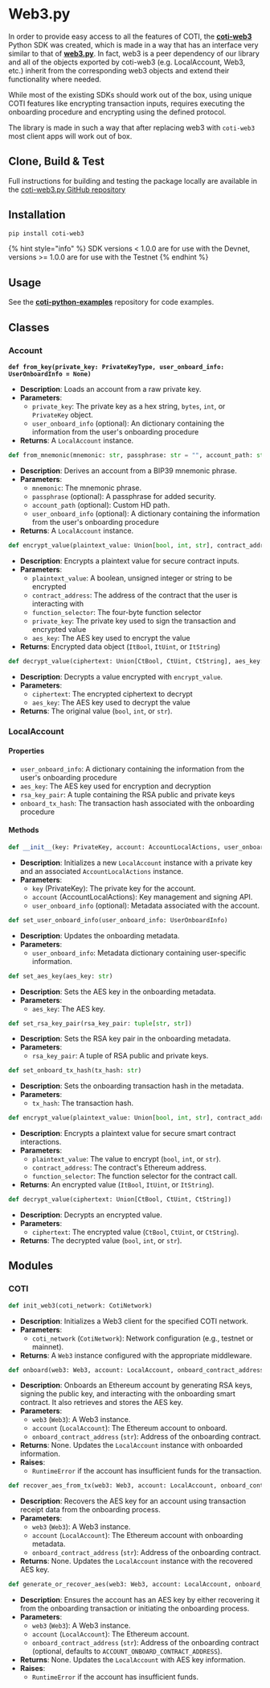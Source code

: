 # Web3.py

In order to provide easy access to all the features of COTI, the [**coti-web3**](https://github.com/coti-io/coti-web3.py) Python SDK was created, which is made in a way that has an interface very similar to that of [**web3.py**](https://web3py.readthedocs.io/en/stable/). In fact, web3 is a peer dependency of our library and all of the objects exported by coti-web3 (e.g. LocalAccount, Web3, etc.) inherit from the corresponding web3 objects and extend their functionality where needed.

While most of the existing SDKs should work out of the box, using unique COTI features like encrypting transaction inputs, requires executing the onboarding procedure and encrypting using the defined protocol.

The library is made in such a way that after replacing web3 with `coti-web3` most client apps will work out of box.

## Clone, Build & Test

Full instructions for building and testing the package locally are available in the [coti-web3.py GitHub repository](https://github.com/coti-io/coti-web3.py)

## Installation

```bash
pip install coti-web3
```

{% hint style="info" %}
SDK versions < 1.0.0 are for use with the Devnet, versions >= 1.0.0 are for use with the Testnet
{% endhint %}

## Usage

See the [**coti-python-examples**](https://github.com/coti-io/coti-python-examples) repository for code examples.

## Classes

### Account

<pre class="language-python"><code class="lang-python"><strong>def from_key(private_key: PrivateKeyType, user_onboard_info: UserOnboardInfo = None)
</strong></code></pre>

* **Description**: Loads an account from a raw private key.
* **Parameters**:
  * `private_key`: The private key as a hex string, `bytes`, `int`, or `PrivateKey` object.
  * `user_onboard_info` (optional): An dictionary containing the information from the user's onboarding procedure
* **Returns**: A `LocalAccount` instance.

```python
def from_mnemonic(mnemonic: str, passphrase: str = "", account_path: str = ETHEREUM_DEFAULT_PATH, user_onboard_info: UserOnboardInfo = None)
```

* **Description**: Derives an account from a BIP39 mnemonic phrase.
* **Parameters**:
  * `mnemonic`: The mnemonic phrase.
  * `passphrase` (optional): A passphrase for added security.
  * `account_path` (optional): Custom HD path.
  * `user_onboard_info` (optional): A dictionary containing the information from the user's onboarding procedure
* **Returns**: A `LocalAccount` instance.

```python
def encrypt_value(plaintext_value: Union[bool, int, str], contract_address: str, function_selector: str, private_key: PrivateKeyType, aes_key: str)
```

* **Description**: Encrypts a plaintext value for secure contract inputs.
* **Parameters**:
  * `plaintext_value`: A boolean, unsigned integer or string to be encrypted
  * `contract_address`: The address of the contract that the user is interacting with
  * `function_selector`: The four-byte function selector
  * `private_key`: The private key used to sign the transaction and encrypted value
  * `aes_key`: The AES key used to encrypt the value
* **Returns**: Encrypted data object (`ItBool`, `ItUint`, or `ItString`)

```python
def decrypt_value(ciphertext: Union[CtBool, CtUint, CtString], aes_key: str)
```

* **Description**: Decrypts a value encrypted with `encrypt_value`.
* **Parameters**:
  * `ciphertext`: The encrypted ciphertext to decrypt
  * `aes_key`: The AES key used to decrypt the value
* **Returns**: The original value (`bool`, `int`, or `str`).

### LocalAccount

#### Properties

* `user_onboard_info`: A dictionary containing the information from the user's onboarding procedure
* `aes_key`: The AES key used for encryption and decryption
* `rsa_key_pair`: A tuple containing the RSA public and private keys
* `onboard_tx_hash`: The transaction hash associated with the onboarding procedure

#### Methods

```python
def __init__(key: PrivateKey, account: AccountLocalActions, user_onboard_info: UserOnboardInfo = None)
```

* **Description**: Initializes a new `LocalAccount` instance with a private key and an associated `AccountLocalActions` instance.
* **Parameters**:
  * `key` (PrivateKey): The private key for the account.
  * `account` (AccountLocalActions): Key management and signing API.
  * `user_onboard_info` (optional): Metadata associated with the account.

```python
def set_user_onboard_info(user_onboard_info: UserOnboardInfo)
```

* **Description**: Updates the onboarding metadata.
* **Parameters**:
  * `user_onboard_info`: Metadata dictionary containing user-specific information.

```python
def set_aes_key(aes_key: str)
```

* **Description**: Sets the AES key in the onboarding metadata.
* **Parameters**:
  * `aes_key`: The AES key.

```python
def set_rsa_key_pair(rsa_key_pair: tuple[str, str])
```

* **Description**: Sets the RSA key pair in the onboarding metadata.
* **Parameters**:
  * `rsa_key_pair`: A tuple of RSA public and private keys.

```python
def set_onboard_tx_hash(tx_hash: str)
```

* **Description**: Sets the onboarding transaction hash in the metadata.
* **Parameters**:
  * `tx_hash`: The transaction hash.

```python
def encrypt_value(plaintext_value: Union[bool, int, str], contract_address: str, function_selector: str)
```

* **Description**: Encrypts a plaintext value for secure smart contract interactions.
* **Parameters**:
  * `plaintext_value`: The value to encrypt (`bool`, `int`, or `str`).
  * `contract_address`: The contract's Ethereum address.
  * `function_selector`: The function selector for the contract call.
* **Returns**: An encrypted value (`ItBool`, `ItUint`, or `ItString`).

```python
def decrypt_value(ciphertext: Union[CtBool, CtUint, CtString])
```

* **Description**: Decrypts an encrypted value.
* **Parameters**:
  * `ciphertext`: The encrypted value (`CtBool`, `CtUint`, or `CtString`).
* **Returns**: The decrypted value (`bool`, `int`, or `str`).

## Modules

### COTI

```python
def init_web3(coti_network: CotiNetwork)
```

* **Description**: Initializes a Web3 client for the specified COTI network.
* **Parameters**:
  * `coti_network` (`CotiNetwork`): Network configuration (e.g., testnet or mainnet).
* **Returns**: A `Web3` instance configured with the appropriate middleware.

```python
def onboard(web3: Web3, account: LocalAccount, onboard_contract_address: str)
```

* **Description**: Onboards an Ethereum account by generating RSA keys, signing the public key, and interacting with the onboarding smart contract. It also retrieves and stores the AES key.
* **Parameters**:
  * `web3` (`Web3`): A Web3 instance.
  * `account` (`LocalAccount`): The Ethereum account to onboard.
  * `onboard_contract_address` (`str`): Address of the onboarding contract.
* **Returns**: None. Updates the `LocalAccount` instance with onboarded information.
* **Raises**:
  * `RuntimeError` if the account has insufficient funds for the transaction.

```python
def recover_aes_from_tx(web3: Web3, account: LocalAccount, onboard_contract_address: str)
```

* **Description**: Recovers the AES key for an account using transaction receipt data from the onboarding process.
* **Parameters**:
  * `web3` (`Web3`): A Web3 instance.
  * `account` (`LocalAccount`): The Ethereum account with onboarding metadata.
  * `onboard_contract_address` (`str`): Address of the onboarding contract.
* **Returns**: None. Updates the `LocalAccount` instance with the recovered AES key.

```python
def generate_or_recover_aes(web3: Web3, account: LocalAccount, onboard_contract_address: str = ACCOUNT_ONBOARD_CONTRACT_ADDRESS)
```

* **Description**: Ensures the account has an AES key by either recovering it from the onboarding transaction or initiating the onboarding process.
* **Parameters**:
  * `web3` (`Web3`): A Web3 instance.
  * `account` (`LocalAccount`): The Ethereum account.
  * `onboard_contract_address` (`str`): Address of the onboarding contract (optional, defaults to `ACCOUNT_ONBOARD_CONTRACT_ADDRESS`).
* **Returns**: None. Updates the `LocalAccount` with AES key information.
* **Raises**:
  * `RuntimeError` if the account has insufficient funds.
